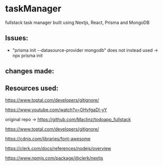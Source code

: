 # taskManager
fullstack task manager built using Nextjs, React, Prisma and MongoDB


## Issues:

-  "prisma init --datasource-provider mongodb" does not instead used -> npx prisma init

## changes made:


## Resources used:

https://www.toptal.com/developers/gitignore/

https://www.youtube.com/watch?v=OHvfgaDl-yY

original repo -> https://github.com/Maclinz/todoapp_fullstack

https://www.toptal.com/developers/gitignore/

https://cdnjs.com/libraries/font-awesome

https://clerk.com/docs/references/nodejs/overview

https://www.npmjs.com/package/@clerk/nextjs
